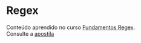 # Regex

Conteúdo aprendido no curso [Fundamentos Regex](https://itau.udemy.com/course/curso-regex).
</br>
Consulte a [apostila](./apostila-regex.pdf)


